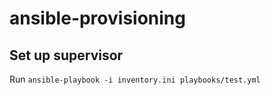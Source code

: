 # ansible-provisioning

## Set up supervisor

Run ```ansible-playbook -i inventory.ini playbooks/test.yml```